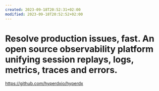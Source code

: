 ```yaml
---
created: 2023-09-18T20:52:31+02:00
modified: 2023-09-18T20:52:52+02:00
---
```


# Resolve production issues, fast. An open source observability platform unifying session replays, logs, metrics, traces and errors.

https://github.com/hyperdxio/hyperdx
